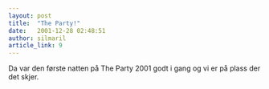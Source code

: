 ```yaml
---
layout: post
title:  "The Party!"
date:   2001-12-28 02:48:51
author: silmaril
article_link: 9
---
```

Da var den første natten på The Party 2001 godt i gang og vi er på plass
der det skjer.


